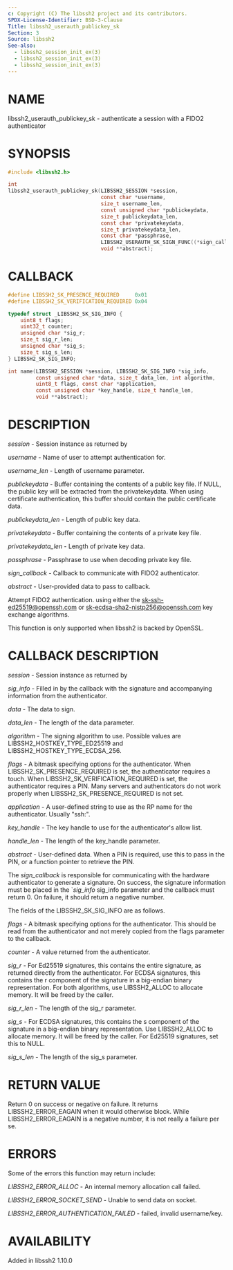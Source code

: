 ```yaml
---
c: Copyright (C) The libssh2 project and its contributors.
SPDX-License-Identifier: BSD-3-Clause
Title: libssh2_userauth_publickey_sk
Section: 3
Source: libssh2
See-also:
  - libssh2_session_init_ex(3)
  - libssh2_session_init_ex(3)
  - libssh2_session_init_ex(3)
---
```


# NAME

libssh2_userauth_publickey_sk - authenticate a session with a FIDO2 authenticator

# SYNOPSIS

~~~c
#include <libssh2.h>

int
libssh2_userauth_publickey_sk(LIBSSH2_SESSION *session,
                              const char *username,
                              size_t username_len,
                              const unsigned char *publickeydata,
                              size_t publickeydata_len,
                              const char *privatekeydata,
                              size_t privatekeydata_len,
                              const char *passphrase,
                              LIBSSH2_USERAUTH_SK_SIGN_FUNC((*sign_callback)),
                              void **abstract);
~~~

# CALLBACK

~~~c
#define LIBSSH2_SK_PRESENCE_REQUIRED     0x01
#define LIBSSH2_SK_VERIFICATION_REQUIRED 0x04

typedef struct _LIBSSH2_SK_SIG_INFO {
    uint8_t flags;
    uint32_t counter;
    unsigned char *sig_r;
    size_t sig_r_len;
    unsigned char *sig_s;
    size_t sig_s_len;
} LIBSSH2_SK_SIG_INFO;

int name(LIBSSH2_SESSION *session, LIBSSH2_SK_SIG_INFO *sig_info,
         const unsigned char *data, size_t data_len, int algorithm,
         uint8_t flags, const char *application,
         const unsigned char *key_handle, size_t handle_len,
         void **abstract);
~~~

# DESCRIPTION

*session* - Session instance as returned by

*username* - Name of user to attempt authentication for.

*username_len* - Length of username parameter.

*publickeydata* - Buffer containing the contents of a public key file. If
NULL, the public key will be extracted from the privatekeydata. When using
certificate authentication, this buffer should contain the public certificate
data.

*publickeydata_len* - Length of public key data.

*privatekeydata* - Buffer containing the contents of a private key file.

*privatekeydata_len* - Length of private key data.

*passphrase* - Passphrase to use when decoding private key file.

*sign_callback* - Callback to communicate with FIDO2 authenticator.

*abstract* - User-provided data to pass to callback.

Attempt FIDO2 authentication. using either the sk-ssh-ed25519@openssh.com or
sk-ecdsa-sha2-nistp256@openssh.com key exchange algorithms.

This function is only supported when libssh2 is backed by OpenSSL.


# CALLBACK DESCRIPTION

*session* - Session instance as returned by

*sig_info* - Filled in by the callback with the signature and accompanying
information from the authenticator.

*data* - The data to sign.

*data_len* - The length of the data parameter.

*algorithm* - The signing algorithm to use. Possible values are
LIBSSH2_HOSTKEY_TYPE_ED25519 and LIBSSH2_HOSTKEY_TYPE_ECDSA_256.

*flags* - A bitmask specifying options for the authenticator. When
LIBSSH2_SK_PRESENCE_REQUIRED is set, the authenticator requires a touch. When
LIBSSH2_SK_VERIFICATION_REQUIRED is set, the authenticator requires a PIN.
Many servers and authenticators do not work properly when
LIBSSH2_SK_PRESENCE_REQUIRED is not set.

*application* - A user-defined string to use as the RP name for the
authenticator. Usually "ssh:".

*key_handle* - The key handle to use for the authenticator's allow list.

*handle_len* - The length of the key_handle parameter.

*abstract* - User-defined data. When a PIN is required, use this to pass in
the PIN, or a function pointer to retrieve the PIN.

The *sign_callback* is responsible for communicating with the hardware
authenticator to generate a signature. On success, the signature information
must be placed in the `*sig_info* sig_info parameter and the callback must
return 0. On failure, it should return a negative number.

The fields of the LIBSSH2_SK_SIG_INFO are as follows.

*flags* - A bitmask specifying options for the authenticator. This should
be read from the authenticator and not merely copied from the flags parameter
to the callback.

*counter* - A value returned from the authenticator.

*sig_r* - For Ed25519 signatures, this contains the entire signature, as
returned directly from the authenticator. For ECDSA signatures, this contains
the r component of the signature in a big-endian binary representation. For
both algorithms, use LIBSSH2_ALLOC to allocate memory. It will be freed by the
caller.

*sig_r_len* - The length of the sig_r parameter.

*sig_s* - For ECDSA signatures, this contains the s component of the
signature in a big-endian binary representation. Use LIBSSH2_ALLOC to allocate
memory. It will be freed by the caller. For Ed25519 signatures, set this to
NULL.

*sig_s_len* - The length of the sig_s parameter.

# RETURN VALUE

Return 0 on success or negative on failure. It returns
LIBSSH2_ERROR_EAGAIN when it would otherwise block. While
LIBSSH2_ERROR_EAGAIN is a negative number, it is not really a failure per se.

# ERRORS

Some of the errors this function may return include:

*LIBSSH2_ERROR_ALLOC* - An internal memory allocation call failed.

*LIBSSH2_ERROR_SOCKET_SEND* - Unable to send data on socket.

*LIBSSH2_ERROR_AUTHENTICATION_FAILED* - failed, invalid username/key.

# AVAILABILITY

Added in libssh2 1.10.0
